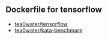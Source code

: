 Dockerfile for tensorflow
--------------------------------------------------------

- [tea0water/tensorflow](tensorflow)
- [tea0water/kata-benchmark](kata-benchmark)
